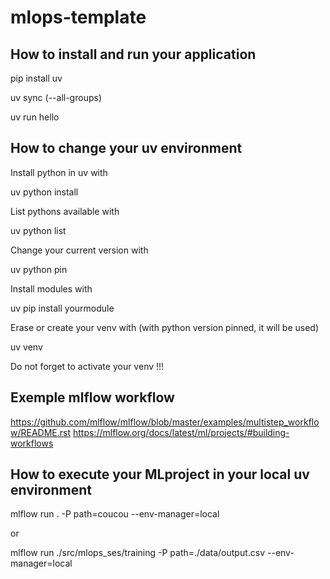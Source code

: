 # mlops-template

## How to install and run your application 

pip install uv

uv sync (--all-groups)

uv run hello

## How to change your uv environment

Install python in uv with

uv python install <your version>

List pythons available with 

uv python list

Change your current version with

uv python pin <your version>

Install modules with

uv pip install yourmodule

Erase or create your venv with (with python version pinned, it will be used)

uv venv

Do not forget to activate your venv !!!

## Exemple mlflow workflow

https://github.com/mlflow/mlflow/blob/master/examples/multistep_workflow/README.rst
https://mlflow.org/docs/latest/ml/projects/#building-workflows

## How to execute your MLproject in your local uv environment 

mlflow run . -P path=coucou --env-manager=local

or

mlflow run ./src/mlops_ses/training -P path=./data/output.csv --env-manager=local 




